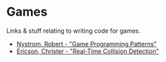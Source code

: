 # Games
Links & stuff relating to writing code for games.

* [Nystrom, Robert - "Game Programming Patterns"](http://gameprogrammingpatterns.com/)
* [Ericson, Christer - "Real-Time Collision Detection"](http://realtimecollisiondetection.net/books/rtcd/)

